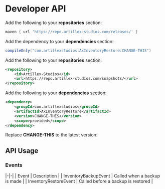 # Developer API

<tabs>

<tab title="Gradle">

Add the following to your **repositories** section:
```groovy
maven { url 'https://repo.artillex-studios.com/releases/' }
```

Add the dependency to your **dependencies** section:

```groovy
compileOnly("com.artillexstudios:AxInventoryRestore:CHANGE-THIS")
```
</tab>

<tab title="Maven">

Add the following to your **repositories** section:
```xml
<repository>
    <id>Artillex-Studios</id>
    <url>https://repo.artillex-studios.com/snapshots/</url>
</repository>
```

Add the following to your **dependencies** section:

```xml
<dependency>
    <groupId>com.artillexstudios</groupId>
    <artifactId>AxInventoryRestore</artifactId>
    <version>CHANGE-THIS</version>
    <scope>provided</scope>
</dependency>
```
</tab>
</tabs>
<p>Replace <b>CHANGE-THIS</b> to the latest version: <a href="https://repo.artillex-studios.com/#/releases/com/artillexstudios/AxInventoryRestore"><img src="https://repo.artillex-studios.com/api/badge/latest/releases/com/artillexstudios/AxInventoryRestore?color=40c14a&amp;name=AxInventoryRestore" alt=""/></a></p>

## API Usage

### Events

|-|-|
| Event | Description |
| InventoryBackupEvent | Called when a backup is made |
| InventoryRestoreEvent | Called before a backup is restored |